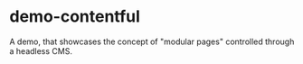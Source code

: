 # demo-contentful

A demo, that showcases the concept of "modular pages" controlled through a headless CMS.
